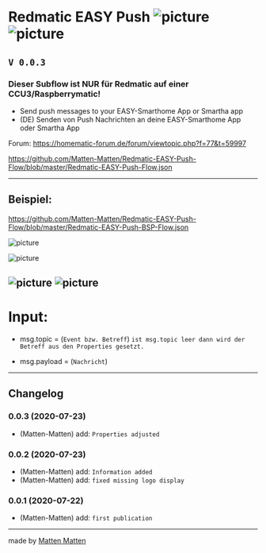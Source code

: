 # **Redmatic EASY Push** ![picture](https://avatars3.githubusercontent.com/u/5375661?s=50&v=4)  ![picture](https://www.cloudmatic.de/img/CloudMaticLogo.png)

## `V 0.0.3`

### Dieser Subflow ist NUR für Redmatic auf einer CCU3/Raspberrymatic!

 - Send push messages to your EASY-Smarthome App or Smartha app
 - (DE) Senden von Push Nachrichten an deine EASY-Smarthome App oder Smartha App
 
 
Forum: https://homematic-forum.de/forum/viewtopic.php?f=77&t=59997


https://github.com/Matten-Matten/Redmatic-EASY-Push-Flow/blob/master/Redmatic-EASY-Push-Flow.json

---
## Beispiel:

https://github.com/Matten-Matten/Redmatic-EASY-Push-Flow/blob/master/Redmatic-EASY-Push-BSP-Flow.json

![picture](https://raw.githubusercontent.com/Matten-Matten/Redmatic-EASY-Push-Flow/master/picture/Redmatic-EASY-Push.png)

![picture](https://raw.githubusercontent.com/Matten-Matten/Redmatic-EASY-Push-Flow/master/picture/Redmatic-EASY-Push-config.png)


![picture](https://raw.githubusercontent.com/Matten-Matten/Redmatic-EASY-Push-Flow/master/picture/smartha.jpg)
![picture](https://raw.githubusercontent.com/Matten-Matten/Redmatic-EASY-Push-Flow/master/picture/easy.jpg)
---

# **Input:**

 - msg.topic = (`Event bzw. Betreff`) `ist msg.topic leer dann wird der Betreff aus den Properties gesetzt.`

 - msg.payload = (`Nachricht`)

---

## Changelog

### 0.0.3 (2020-07-23)
* (Matten-Matten)       add: `Properties adjusted`

### 0.0.2 (2020-07-23)
* (Matten-Matten)       add: `Information added`
* (Matten-Matten)       add: `fixed missing logo display`

### 0.0.1 (2020-07-22)
* (Matten-Matten)       add: `first publication`

---
made by [Matten Matten](https://github.com/Matten-Matten)
